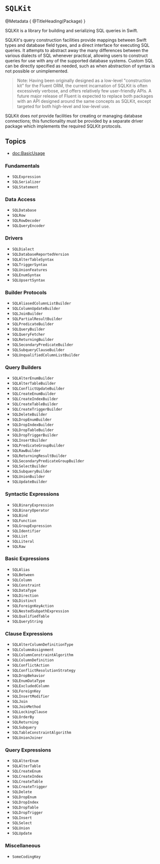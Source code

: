 # ``SQLKit``

@Metadata {
    @TitleHeading(Package)
}

SQLKit is a library for building and serializing SQL queries in Swift.

SQLKit's query construction facilities provide mappings between Swift types and database field types, and a direct interface for executing SQL queries. It attempts to abstract away the many differences between the various dialects of SQL whenever practical, allowing users to construct queries for use with any of the supported database systems. Custom SQL can be directly specified as needed, such as when abstraction of syntax is not possible or unimplemented.

> Note: Having been originally designed as a low-level "construction kit" for the Fluent ORM, the current incarnation of SQLKit is often excessively verbose, and offers relatively few user-friendly APIs. A future major release of Fluent is expected to replace both packages with an API designed around the same concepts as SQLKit, except targeted for both high-level and low-level use.  

SQLKit does _not_ provide facilities for creating or managing database connections; this functionality must be provided by a separate driver package which implements the required SQLKit protocols.

## Topics

- <doc:BasicUsage>

### Fundamentals

- ``SQLExpression``
- ``SQLSerializer``
- ``SQLStatement``

### Data Access

- ``SQLDatabase``
- ``SQLRow``
- ``SQLRowDecoder``
- ``SQLQueryEncoder``

### Drivers

- ``SQLDialect``
- ``SQLDatabaseReportedVersion``
- ``SQLAlterTableSyntax``
- ``SQLTriggerSyntax``
- ``SQLUnionFeatures``
- ``SQLEnumSyntax``
- ``SQLUpsertSyntax``

### Builder Protocols

- ``SQLAliasedColumnListBuilder``
- ``SQLColumnUpdateBuilder``
- ``SQLJoinBuilder``
- ``SQLPartialResultBuilder``
- ``SQLPredicateBuilder``
- ``SQLQueryBuilder``
- ``SQLQueryFetcher``
- ``SQLReturningBuilder``
- ``SQLSecondaryPredicateBuilder``
- ``SQLSubqueryClauseBuilder``
- ``SQLUnqualifiedColumnListBuilder``

### Query Builders

- ``SQLAlterEnumBuilder``
- ``SQLAlterTableBuilder``
- ``SQLConflictUpdateBuilder``
- ``SQLCreateEnumBuilder``
- ``SQLCreateIndexBuilder``
- ``SQLCreateTableBuilder``
- ``SQLCreateTriggerBuilder``
- ``SQLDeleteBuilder``
- ``SQLDropEnumBuilder``
- ``SQLDropIndexBuilder``
- ``SQLDropTableBuilder``
- ``SQLDropTriggerBuilder``
- ``SQLInsertBuilder``
- ``SQLPredicateGroupBuilder``
- ``SQLRawBuilder``
- ``SQLReturningResultBuilder``
- ``SQLSecondaryPredicateGroupBuilder``
- ``SQLSelectBuilder``
- ``SQLSubqueryBuilder``
- ``SQLUnionBuilder``
- ``SQLUpdateBuilder``

### Syntactic Expressions

- ``SQLBinaryExpression``
- ``SQLBinaryOperator``
- ``SQLBind``
- ``SQLFunction``
- ``SQLGroupExpression``
- ``SQLIdentifier``
- ``SQLList``
- ``SQLLiteral``
- ``SQLRaw``

### Basic Expressions

- ``SQLAlias``
- ``SQLBetween``
- ``SQLColumn``
- ``SQLConstraint``
- ``SQLDataType``
- ``SQLDirection``
- ``SQLDistinct``
- ``SQLForeignKeyAction``
- ``SQLNestedSubpathExpression``
- ``SQLQualifiedTable``
- ``SQLQueryString``

### Clause Expressions

- ``SQLAlterColumnDefinitionType``
- ``SQLColumnAssignment``
- ``SQLColumnConstraintAlgorithm``
- ``SQLColumnDefinition``
- ``SQLConflictAction``
- ``SQLConflictResolutionStrategy``
- ``SQLDropBehavior``
- ``SQLEnumDataType``
- ``SQLExcludedColumn``
- ``SQLForeignKey``
- ``SQLInsertModifier``
- ``SQLJoin``
- ``SQLJoinMethod``
- ``SQLLockingClause``
- ``SQLOrderBy``
- ``SQLReturning``
- ``SQLSubquery``
- ``SQLTableConstraintAlgorithm``
- ``SQLUnionJoiner``

### Query Expressions

- ``SQLAlterEnum``
- ``SQLAlterTable``
- ``SQLCreateEnum``
- ``SQLCreateIndex``
- ``SQLCreateTable``
- ``SQLCreateTrigger``
- ``SQLDelete``
- ``SQLDropEnum``
- ``SQLDropIndex``
- ``SQLDropTable``
- ``SQLDropTrigger``
- ``SQLInsert``
- ``SQLSelect``
- ``SQLUnion``
- ``SQLUpdate``

### Miscellaneous

- ``SomeCodingKey``
